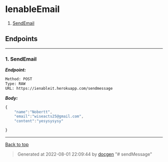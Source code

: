 
# IenableEmail



<!--- If we have only one group/collection, then no need for the "ungrouped" heading -->
1. [SendEmail](#1-sendemail)



## Endpoints


--------



### 1. SendEmail



***Endpoint:***

```bash
Method: POST
Type: RAW
URL: https://ienableit.herokuapp.com/sendmessage
```



***Body:***

```js        
{
    "name":"Nobertt",
    "email":"wiseacts25@gmail.com",
    "content":"yesysysysy"

}
```



---
[Back to top](#ienableemail)

>Generated at 2022-08-01 22:09:44 by [docgen](https://github.com/thedevsaddam/docgen)
"# sendMessage" 
